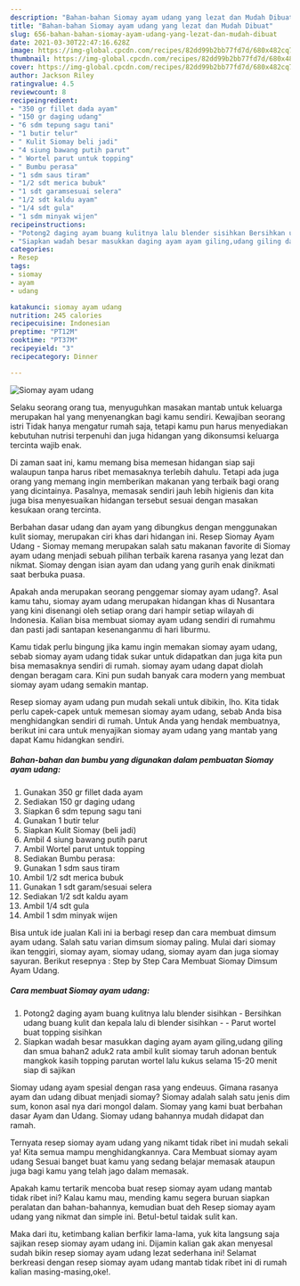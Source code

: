 ```yaml
---
description: "Bahan-bahan Siomay ayam udang yang lezat dan Mudah Dibuat"
title: "Bahan-bahan Siomay ayam udang yang lezat dan Mudah Dibuat"
slug: 656-bahan-bahan-siomay-ayam-udang-yang-lezat-dan-mudah-dibuat
date: 2021-03-30T22:47:16.628Z
image: https://img-global.cpcdn.com/recipes/82dd99b2bb77fd7d/680x482cq70/siomay-ayam-udang-foto-resep-utama.jpg
thumbnail: https://img-global.cpcdn.com/recipes/82dd99b2bb77fd7d/680x482cq70/siomay-ayam-udang-foto-resep-utama.jpg
cover: https://img-global.cpcdn.com/recipes/82dd99b2bb77fd7d/680x482cq70/siomay-ayam-udang-foto-resep-utama.jpg
author: Jackson Riley
ratingvalue: 4.5
reviewcount: 8
recipeingredient:
- "350 gr fillet dada ayam"
- "150 gr daging udang"
- "6 sdm tepung sagu tani"
- "1 butir telur"
- " Kulit Siomay beli jadi"
- "4 siung bawang putih parut"
- " Wortel parut untuk topping"
- " Bumbu perasa"
- "1 sdm saus tiram"
- "1/2 sdt merica bubuk"
- "1 sdt garamsesuai selera"
- "1/2 sdt kaldu ayam"
- "1/4 sdt gula"
- "1 sdm minyak wijen"
recipeinstructions:
- "Potong2 daging ayam buang kulitnya lalu blender sisihkan Bersihkan udang buang kulit dan kepala lalu di blender sisihkan  Parut wortel buat topping sisihkan"
- "Siapkan wadah besar masukkan daging ayam ayam giling,udang giling dan smua bahan2 aduk2 rata ambil kulit siomay taruh adonan bentuk mangkok kasih topping parutan wortel lalu kukus selama 15-20 menit siap di sajikan"
categories:
- Resep
tags:
- siomay
- ayam
- udang

katakunci: siomay ayam udang 
nutrition: 245 calories
recipecuisine: Indonesian
preptime: "PT12M"
cooktime: "PT37M"
recipeyield: "3"
recipecategory: Dinner

---
```



![Siomay ayam udang](https://img-global.cpcdn.com/recipes/82dd99b2bb77fd7d/680x482cq70/siomay-ayam-udang-foto-resep-utama.jpg)

Selaku seorang orang tua, menyuguhkan masakan mantab untuk keluarga merupakan hal yang menyenangkan bagi kamu sendiri. Kewajiban seorang istri Tidak hanya mengatur rumah saja, tetapi kamu pun harus menyediakan kebutuhan nutrisi terpenuhi dan juga hidangan yang dikonsumsi keluarga tercinta wajib enak.

Di zaman  saat ini, kamu memang bisa memesan hidangan siap saji walaupun tanpa harus ribet memasaknya terlebih dahulu. Tetapi ada juga orang yang memang ingin memberikan makanan yang terbaik bagi orang yang dicintainya. Pasalnya, memasak sendiri jauh lebih higienis dan kita juga bisa menyesuaikan hidangan tersebut sesuai dengan masakan kesukaan orang tercinta. 

Berbahan dasar udang dan ayam yang dibungkus dengan menggunakan kulit siomay, merupakan ciri khas dari hidangan ini. Resep Siomay Ayam Udang - Siomay memang merupakan salah satu makanan favorite di Siomay ayam udang menjadi sebuah pilihan terbaik karena rasanya yang lezat dan nikmat. Siomay dengan isian ayam dan udang yang gurih enak dinikmati saat berbuka puasa.

Apakah anda merupakan seorang penggemar siomay ayam udang?. Asal kamu tahu, siomay ayam udang merupakan hidangan khas di Nusantara yang kini disenangi oleh setiap orang dari hampir setiap wilayah di Indonesia. Kalian bisa membuat siomay ayam udang sendiri di rumahmu dan pasti jadi santapan kesenanganmu di hari liburmu.

Kamu tidak perlu bingung jika kamu ingin memakan siomay ayam udang, sebab siomay ayam udang tidak sukar untuk didapatkan dan juga kita pun bisa memasaknya sendiri di rumah. siomay ayam udang dapat diolah dengan beragam cara. Kini pun sudah banyak cara modern yang membuat siomay ayam udang semakin mantap.

Resep siomay ayam udang pun mudah sekali untuk dibikin, lho. Kita tidak perlu capek-capek untuk memesan siomay ayam udang, sebab Anda bisa menghidangkan sendiri di rumah. Untuk Anda yang hendak membuatnya, berikut ini cara untuk menyajikan siomay ayam udang yang mantab yang dapat Kamu hidangkan sendiri.

<!--inarticleads1-->

##### Bahan-bahan dan bumbu yang digunakan dalam pembuatan Siomay ayam udang:

1. Gunakan 350 gr fillet dada ayam
1. Sediakan 150 gr daging udang
1. Siapkan 6 sdm tepung sagu tani
1. Gunakan 1 butir telur
1. Siapkan  Kulit Siomay (beli jadi)
1. Ambil 4 siung bawang putih parut
1. Ambil  Wortel parut untuk topping
1. Sediakan  Bumbu perasa:
1. Gunakan 1 sdm saus tiram
1. Ambil 1/2 sdt merica bubuk
1. Gunakan 1 sdt garam/sesuai selera
1. Sediakan 1/2 sdt kaldu ayam
1. Ambil 1/4 sdt gula
1. Ambil 1 sdm minyak wijen


Bisa untuk ide jualan Kali ini ia berbagi resep dan cara membuat dimsum ayam udang. Salah satu varian dimsum siomay paling. Mulai dari siomay ikan tenggiri, siomay ayam, siomay udang, siomay ayam dan juga siomay sayuran. Berikut resepnya : Step by Step Cara Membuat Siomay Dimsum Ayam Udang. 

<!--inarticleads2-->

##### Cara membuat Siomay ayam udang:

1. Potong2 daging ayam buang kulitnya lalu blender sisihkan - Bersihkan udang buang kulit dan kepala lalu di blender sisihkan -  - Parut wortel buat topping sisihkan
1. Siapkan wadah besar masukkan daging ayam ayam giling,udang giling dan smua bahan2 aduk2 rata ambil kulit siomay taruh adonan bentuk mangkok kasih topping parutan wortel lalu kukus selama 15-20 menit siap di sajikan


Siomay udang ayam spesial dengan rasa yang endeuus. Gimana rasanya ayam dan udang dibuat menjadi siomay? Siomay adalah salah satu jenis dim sum, konon asal nya dari mongol dalam. Siomay yang kami buat berbahan dasar Ayam dan Udang. Siomay udang bahannya mudah didapat dan ramah. 

Ternyata resep siomay ayam udang yang nikamt tidak ribet ini mudah sekali ya! Kita semua mampu menghidangkannya. Cara Membuat siomay ayam udang Sesuai banget buat kamu yang sedang belajar memasak ataupun juga bagi kamu yang telah jago dalam memasak.

Apakah kamu tertarik mencoba buat resep siomay ayam udang mantab tidak ribet ini? Kalau kamu mau, mending kamu segera buruan siapkan peralatan dan bahan-bahannya, kemudian buat deh Resep siomay ayam udang yang nikmat dan simple ini. Betul-betul taidak sulit kan. 

Maka dari itu, ketimbang kalian berfikir lama-lama, yuk kita langsung saja sajikan resep siomay ayam udang ini. Dijamin kalian gak akan menyesal sudah bikin resep siomay ayam udang lezat sederhana ini! Selamat berkreasi dengan resep siomay ayam udang mantab tidak ribet ini di rumah kalian masing-masing,oke!.

